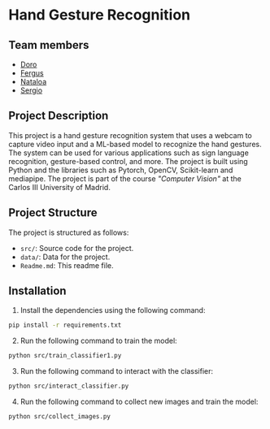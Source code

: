 # Hand Gesture Recognition

## Team members

- [Doro]()
- [Fergus]()
- [Nataloa]()
- [Sergio]()

## Project Description

This project is a hand gesture recognition system that uses a webcam to capture video input and a ML-based model to recognize the hand gestures. The system can be used for various applications such as sign language recognition, gesture-based control, and more. The project is built using Python and the libraries such as Pytorch, OpenCV, Scikit-learn and mediapipe. The project is part of the course *"Computer Vision"* at the Carlos III University of Madrid. 

## Project Structure

The project is structured as follows:

- `src/`: Source code for the project.
- `data/`: Data for the project.
- `Readme.md`: This readme file.

## Installation

1. Install the dependencies using the following command:

```bash
pip install -r requirements.txt
```

2. Run the following command to train the model:

```bash
python src/train_classifier1.py
```

3. Run the following command to interact with the classifier:

```bash
python src/interact_classifier.py
```
4. Run the following command to collect new images and train the model:

```bash
python src/collect_images.py
```





